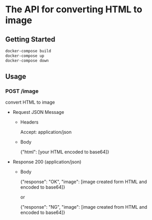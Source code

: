 # The API for converting HTML to image

## Getting Started

```bash  
docker-compose build 
docker-compose up 
docker-compose down 
```

## Usage

### POST /image
convert HTML to image

- Request JSON Message
  
  - Headers
  
    Accept: application/json
  
  - Body

    {"html": [your HTML encoded to base64]}

- Response 200 (application/json)

  - Body

    {"response": "OK", "image": [image created form HTML and encoded to base64]}

    or

    {"response": "NG", "image": [image created from HTML and encoded to base64]}
